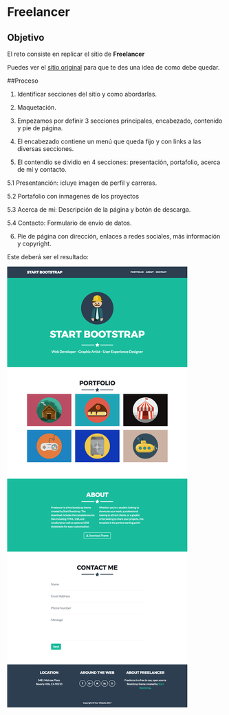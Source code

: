 # Freelancer


## Objetivo

El reto consiste en replicar el sitio de **Freelancer**

Puedes ver el [sitio original](https://blackrockdigital.github.io/startbootstrap-freelancer/) para que te des una idea de como debe quedar.


##Proceso
 
1. Identificar secciones del sitio y como abordarlas.

2. Maquetación. 

3. Empezamos por definir 3 secciones principales, encabezado, contenido y pie de página. 

4. El encabezado contiene un menú que queda fijo y con links a las diversas secciones. 

5. El contendio se dividio en 4 secciones: presentación, portafolio, acerca de mí y contacto.
  
  5.1  Presentanción: icluye imagen de perfil y carreras.

  5.2  Portafolio con inmagenes de los proyectos 

  5.3  Acerca de mí: Descripción de la página y botón de descarga. 

  5.4  Contacto: Formulario de envío de datos. 

6. Pie de página con dirección, enlaces a redes sociales, más información y copyright. 


Este deberá ser el resultado: 

![Freelancer Website](fullpage.png)





